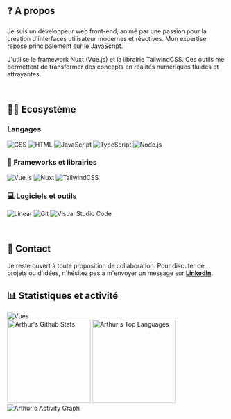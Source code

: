 <h2>❓ A propos</h2>
<p>Je suis un développeur web front-end, animé par une passion pour la création d'interfaces utilisateur modernes et réactives. Mon expertise repose principalement sur le JavaScript.</p>
<p>J'utilise le framework Nuxt (Vue.js) et la librairie TailwindCSS. Ces outils me permettent de transformer des concepts en réalités numériques fluides et attrayantes.</p>
<br/>
<h2>🧑‍💻 Ecosystème</h2>
<h3>Langages</h3>
<p>
    <img alt="CSS" src="https://img.shields.io/badge/CSS-1572B6?logo=css3&logoColor=white"/>
    <img alt="HTML" src="https://img.shields.io/badge/HTML-E34F26?logo=html5&logoColor=white"/>
    <img alt="JavaScript" src="https://img.shields.io/badge/JavaScript-F7DF1E?logo=javascript&logoColor=black"/>
    <img alt="TypeScript" src="https://img.shields.io/badge/TypeScript-007ACC?logo=typescript&logoColor=white"/>
    <img alt="Node.js" src="https://img.shields.io/badge/Node.js-43853D?logo=node.js&logoColor=white"/>
</p>
<h3>🧰 Frameworks et librairies</h3>
<p>
    <img alt="Vue.js" src="https://custom-icon-badges.demolab.com/badge/Vue.js-3fb984?logo=vuedotjs&logoColor=white"/>
    <img alt="Nuxt" src="https://custom-icon-badges.demolab.com/badge/Nuxt-078876?logo=Nuxt.js&logoColor=white"/>
    <img alt="TailwindCSS" src="https://img.shields.io/badge/TailwindCSS-38bdf8?logo=TailwindCSS&logoColor=white"/>
</p>
<h3>💻 Logiciels et outils</h3>
<p>
    <img alt="Linear" src="https://custom-icon-badges.demolab.com/badge/Linear-4c58d4?logo=Linear&logoColor=white">
    <img alt="Git" src="https://img.shields.io/badge/Git-F05033.svg?logo=git&logoColor=white">
    <img alt="Visual Studio Code" src="https://img.shields.io/badge/Visual%20Studio%20Code-0078d7.svg?logo=visual-studio-code&logoColor=white">
</p>
<br/>
<h2>📧 Contact</h2>
<p>Je reste ouvert à toute proposition de collaboration. Pour discuter de projets ou d'idées, n'hésitez pas à m'envoyer un message sur <b><a href="https://www.linkedin.com/in/arthur-chaff/">LinkedIn</a></b>.</p>
<h2>📊 Statistiques et activité</h2>
<img src="https://komarev.com/ghpvc/?username=ArthurChf&label=Vues&color=0e75b6&style=flat" alt="Vues" />
<br/>
<img alt="Arthur's Github Stats" src="https://denvercoder1-github-readme-stats.vercel.app/api/?username=ArthurChf&show_icons=true&include_all_commits=true&count_private=true&theme=react&hide_border=true&bg_color=1F222E&title_color=F85D7F&icon_color=F8D866" height="192px"/>
<img alt="Arthur's Top Languages" src="https://denvercoder1-github-readme-stats.vercel.app/api/top-langs/?username=ArthurChf&langs_count=8&layout=compact&theme=react&hide_border=true&bg_color=1F222E&title_color=F85D7F&icon_color=F8D866" height="192px"/>
<br/>
<img alt="Arthur's Activity Graph" src="https://github-readme-activity-graph.vercel.app/graph/?username=ArthurChf&bg_color=1F222E&color=F8D866&line=F85D7F&point=FFFFFF&hide_border=true"/>
